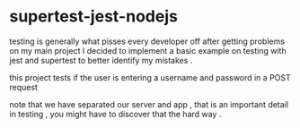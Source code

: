 # supertest-jest-nodejs

testing is generally what pisses every developer off 
after getting problems on my main project I decided to implement a basic example on testing with jest and supertest to better identify my mistakes . 


this project tests if the user is entering a username and password in a POST request 


note that we have separated our server and app , that is an important detail in testing , you might have to discover that the hard way  . 